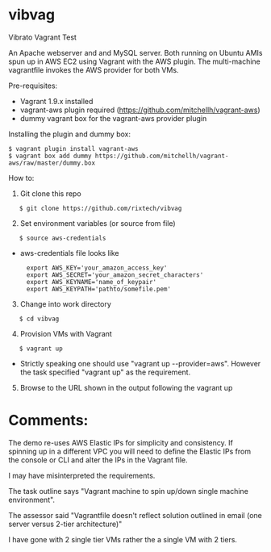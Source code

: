 # vibvag
Vibrato Vagrant Test

An Apache webserver and and MySQL server.
Both running on Ubuntu AMIs spun up in AWS EC2 using Vagrant with the AWS
plugin. The multi-machine vagrantfile invokes the AWS provider for both VMs.

Pre-requisites:
- Vagrant 1.9.x installed
- vagrant-aws plugin required (https://github.com/mitchellh/vagrant-aws)
- dummy vagrant box for the vagrant-aws provider plugin 

Installing the plugin and dummy box:
```
$ vagrant plugin install vagrant-aws
$ vagrant box add dummy https://github.com/mitchellh/vagrant-aws/raw/master/dummy.box
```


How to:
1. Git clone this repo
```
   $ git clone https://github.com/rixtech/vibvag
```
   
2. Set environment variables (or source from file)
```
   $ source aws-credentials
```

   * aws-credentials file looks like
```
     export AWS_KEY='your_amazon_access_key'
     export AWS_SECRET='your_amazon_secret_characters'
     export AWS_KEYNAME='name_of_keypair'
     export AWS_KEYPATH='pathto/somefile.pem'
```

3. Change into work directory
```
   $ cd vibvag
```
   
4. Provision VMs with Vagrant
```
   $ vagrant up
```
   * Strictly speaking one should use "vagrant up --provider=aws".
     However the task specified "vagrant up" as the requirement.
   
5. Browse to the URL shown in the output following the vagrant up


Comments:   
=========
The demo re-uses AWS Elastic IPs for simplicity and consistency.
If spinning up in a different VPC you will need to define the Elastic IPs
from the console or CLI and alter the IPs in the Vagrant file.

I may have misinterpreted the requirements.

The task outline says "Vagrant machine to spin up/down single machine
environment".

The assessor said "Vagrantfile doesn't reflect solution outlined in email
(one server versus 2-tier architecture)"

I have gone with 2 single tier VMs rather the a single VM with 2 tiers.

